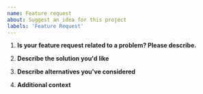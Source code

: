 ```yaml
---
name: Feature request
about: Suggest an idea for this project
labels: 'Feature Request'
---
```

<!-- It's often a good idea to discuss these in the nflverse Discord: https://discord.com/invite/5Er2FBnnQa -->

<!-- Please fill in the below -->

1. **Is your feature request related to a problem? Please describe.**
<!-- A clear and concise description of what the problem is. --> 
<!--Ex. I'm always frustrated when [...] -->

2. **Describe the solution you'd like**
<!-- A clear and concise description of what you want to happen. -->

3. **Describe alternatives you've considered**
<!-- A clear and concise description of any alternative solutions or features you've considered. -->

4. **Additional context**
<!-- Add any other context or screenshots about the feature request here. -->
